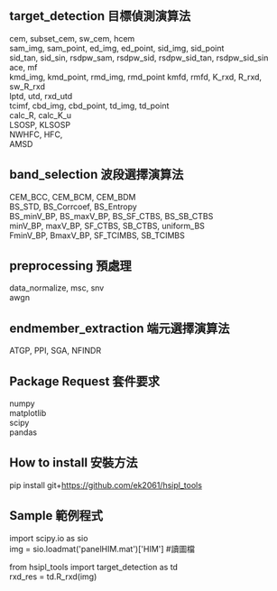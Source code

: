 ## target_detection 目標偵測演算法  
cem, subset_cem, sw_cem, hcem  
sam_img, sam_point, ed_img, ed_point, sid_img, sid_point  
sid_tan, sid_sin, rsdpw_sam, rsdpw_sid, rsdpw_sid_tan, rsdpw_sid_sin  
ace, mf  
kmd_img, kmd_point, rmd_img, rmd_point
kmfd, rmfd, K_rxd, R_rxd, sw_R_rxd  
lptd, utd, rxd_utd  
tcimf, cbd_img, cbd_point, td_img, td_point  
calc_R, calc_K_u  
LSOSP, KLSOSP  
NWHFC, HFC,  
AMSD  

## band_selection 波段選擇演算法  
CEM_BCC, CEM_BCM, CEM_BDM  
BS_STD, BS_Corrcoef, BS_Entropy  
BS_minV_BP, BS_maxV_BP, BS_SF_CTBS, BS_SB_CTBS  
minV_BP, maxV_BP, SF_CTBS, SB_CTBS, uniform_BS  
FminV_BP, BmaxV_BP, SF_TCIMBS, SB_TCIMBS  

## preprocessing 預處理  
data_normalize, msc, snv  
awgn  

## endmember_extraction 端元選擇演算法  
ATGP, PPI, SGA, NFINDR  

## Package Request 套件要求  
numpy  
matplotlib  
scipy  
pandas  

## How to install 安裝方法  
pip install git+https://github.com/ek2061/hsipl_tools  

## Sample 範例程式
import scipy.io as sio  
img = sio.loadmat('panelHIM.mat')['HIM']  #讀圖檔  

from hsipl_tools import target_detection as td   
rxd_res = td.R_rxd(img)  
